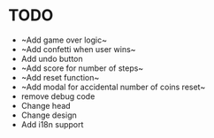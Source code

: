 # TODO

- ~Add game over logic~
- ~Add confetti when user wins~
- Add undo button
- ~Add score for number of steps~
- ~Add reset function~
- ~Add modal for accidental number of coins reset~
- remove debug code
- Change head
- Change design
- Add i18n support
